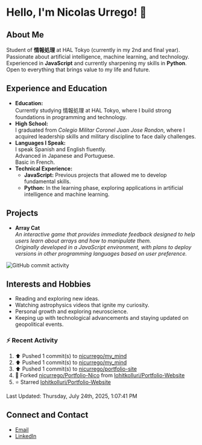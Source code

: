 
# Hello, I'm Nicolas Urrego! 👋

## About Me
Student of **情報処理** at HAL Tokyo (currently in my 2nd and final year).  
Passionate about artificial intelligence, machine learning, and technology.  
Experienced in **JavaScript** and currently sharpening my skills in **Python**.  
Open to everything that brings value to my life and future.

## Experience and Education
- **Education:**  
  Currently studying 情報処理 at HAL Tokyo, where I build strong foundations in programming and technology.
- **High School:**  
  I graduated from *Colegio Militar Coronel Juan Jose Rondon*, where I acquired leadership skills and military discipline to face daily challenges.
- **Languages I Speak:**  
  I speak Spanish and English fluently.  
  Advanced in Japanese and Portuguese.  
  Basic in French.
- **Technical Experience:**  
  - **JavaScript:** Previous projects that allowed me to develop fundamental skills.  
  - **Python:** In the learning phase, exploring applications in artificial intelligence and machine learning.

## Projects
- **Array Cat**  
  *An interactive game that provides immediate feedback designed to help users learn about arrays and how to manipulate them.  
  Originally developed in a JavaScript environment, with plans to deploy versions in other programming languages based on user preference.*

![GitHub commit activity](https://img.shields.io/github/commit-activity/m/nicurrego/ArrayGame)
## Interests and Hobbies
- Reading and exploring new ideas.
- Watching astrophysics videos that ignite my curiosity.
- Personal growth and exploring neuroscience.
- Keeping up with technological advancements and staying updated on geopolitical events.

### :zap: Recent Activity
<!--RECENT_ACTIVITY:start-->
1. ⬆️ Pushed 1 commit(s) to [nicurrego/my_mind](https://github.com/nicurrego/my_mind)<br>
2. ⬆️ Pushed 1 commit(s) to [nicurrego/my_mind](https://github.com/nicurrego/my_mind)<br>
3. ⬆️ Pushed 1 commit(s) to [nicurrego/portfolio-site](https://github.com/nicurrego/portfolio-site)<br>
4. 🔱 Forked [nicurrego/Portfolio-Nico](https://github.com/nicurrego/Portfolio-Nico) from [lohitkolluri/Portfolio-Website](https://github.com/lohitkolluri/Portfolio-Website)<br>
5. ⭐ Starred [lohitkolluri/Portfolio-Website](https://github.com/lohitkolluri/Portfolio-Website)<br>
<!--RECENT_ACTIVITY:end-->

<!--RECENT_ACTIVITY:last_update-->
Last Updated: Thursday, July 24th, 2025, 1:07:41 PM
<!--RECENT_ACTIVITY:last_update_end-->

## Connect and Contact
- [Email](mailto:nicurrego+github@gmail.com)  
- [LinkedIn](https://www.linkedin.com/in/nicolasurregodiaz)




